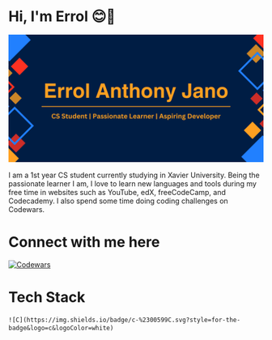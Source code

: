 # Hi, I'm Errol 😊👋
<img src = https://github.com/Errol-Anthony-Jano/Errol-Anthony-Jano/blob/main/Errol%20Anthony%20Jano.png> </img>

I am a 1st year CS student currently studying in Xavier University. Being the passionate learner I am, I love to learn new languages and tools during my free time in websites such as YouTube, edX, freeCodeCamp, and Codecademy. I also spend some time doing coding challenges on Codewars.

# Connect with me here

<a href = https://www.codewars.com/users/eggroll_005> ![Codewars](https://img.shields.io/badge/Codewars-B1361E?style=for-the-badge&logo=codewars&logoColor=grey) </a>

# Tech Stack
	![C](https://img.shields.io/badge/c-%2300599C.svg?style=for-the-badge&logo=c&logoColor=white)



